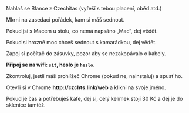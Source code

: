 <div class="c-text-sm">
<p>Nahlaš se Blance z Czechitas (vyřeší s tebou placení, oběd atd.)</p>
<p>Mkrni na zasedací pořádek, kam si máš sednout.</p>
<p>Pokud jsi s Macem u stolu, co nemá napsáno „Mac“, dej vědět.</p>
<p>Pokud si hrozně moc chceš sednout s kamarádkou, dej vědět.</p>
<p>Zapoj si počítač do zásuvky, pozor aby se nezakopávalo o kabely.</p>
<p><b>Připoj se na wifi: <code>síť</code>, heslo je <code>heslo</code>.</b></p>
<p>Zkontroluj, jestli máš prohlížeč Chrome (pokud ne, nainstaluj) a spusť ho.</p>
<p>Otevři si v Chrome <b>http://czchts.link/web</b> a klikni na svoje jméno.</p>
<p>Pokud je čas a potřebuješ kafe, dej si, celý kelímek stojí 30 Kč a dej je do sklenice tamtéž.</p>
</div>